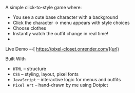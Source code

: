 A simple click-to-style game where:
- You see a cute base character with a background
- Click the character → menu appears with style choices
- Choose clothes
- Instantly watch the outfit change in real time!
- 
Live Demo
--[ https://pixel-closet.onrender.com/](url)
  
Built With
- `HTML` – structure
- `CSS` – styling, layout, pixel fonts
- `JavaScript` – interactive logic for menus and outfits
- `Pixel Art` – hand-drawn by me using Dotpict 
